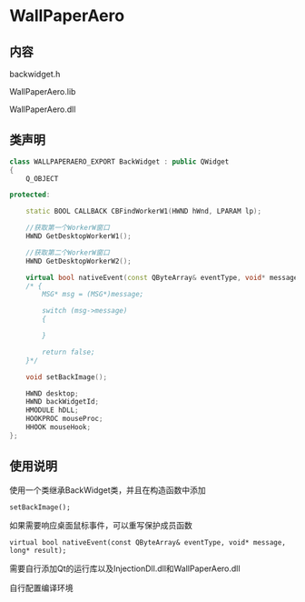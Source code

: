 # WallPaperAero

## 内容

backwidget.h

WallPaperAero.lib

WallPaperAero.dll

## 类声明

```c++
class WALLPAPERAERO_EXPORT BackWidget : public QWidget
{
	Q_OBJECT

protected:

	static BOOL CALLBACK CBFindWorkerW1(HWND hWnd, LPARAM lp);

	//获取第一个WorkerW窗口
	HWND GetDesktopWorkerW1();

	//获取第二个WorkerW窗口
	HWND GetDesktopWorkerW2();

	virtual bool nativeEvent(const QByteArray& eventType, void* message, long* result) = 0;
	/* {
		MSG* msg = (MSG*)message;

		switch (msg->message)
		{

		}

		return false;
	}*/

	void setBackImage();

	HWND desktop;
	HWND backWidgetId;
	HMODULE hDLL;
	HOOKPROC mouseProc;
	HHOOK mouseHook;
};
```

## 使用说明

使用一个类继承BackWidget类，并且在构造函数中添加

`setBackImage();`

如果需要响应桌面鼠标事件，可以重写保护成员函数

`virtual bool nativeEvent(const QByteArray& eventType, void* message, long* result);`

需要自行添加Qt的运行库以及InjectionDll.dll和WallPaperAero.dll

自行配置编译环境